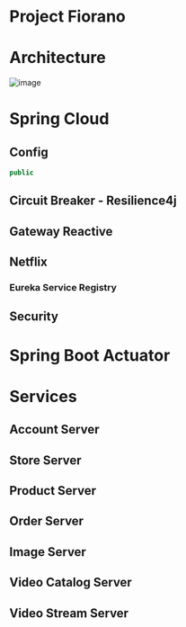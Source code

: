 # Project Fiorano

# Architecture
![image](./readme/img/diagram.png)

# Spring Cloud

## Config
```java
public
```

## Circuit Breaker - Resilience4j

## Gateway Reactive

## Netflix
### Eureka Service Registry

## Security

# Spring Boot Actuator

# Services

## Account Server

## Store Server

## Product Server


## Order Server

## Image Server


## Video Catalog Server


## Video Stream Server






